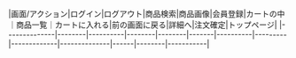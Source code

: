|画面/アクション|ログイン|ログアウト|商品検索|商品画像|会員登録|カートの中｜商品一覧｜カートに入れる|前の画面に戻る|詳細へ|注文確定|トップページ|
|--------------|--------|----------|--------|--------|-------|----------|---------|-------------|--------------|------|--------|-----------|

